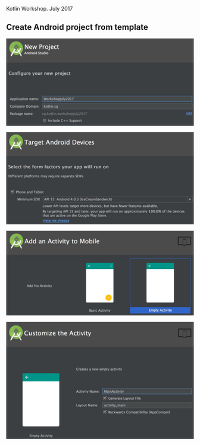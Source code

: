 Kotlin Workshop. July 2017

Create Android project from template
---
![](/images/step_1.jpg)

![](/images/step_2.jpg)

![](/images/step_3.jpg)

![](/images/step_4.jpg)

